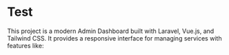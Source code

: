 # Test
This project is a modern Admin Dashboard built with Laravel, Vue.js, and Tailwind CSS. It provides a responsive interface for managing services with features like:
